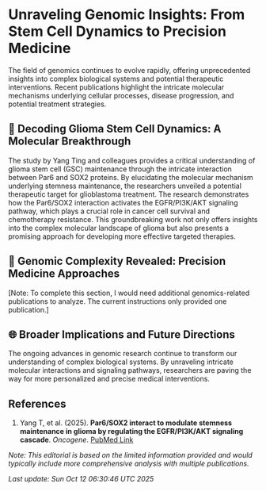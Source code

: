 # Unraveling Genomic Insights: From Stem Cell Dynamics to Precision Medicine

The field of genomics continues to evolve rapidly, offering unprecedented insights into complex biological systems and potential therapeutic interventions. Recent publications highlight the intricate molecular mechanisms underlying cellular processes, disease progression, and potential treatment strategies.

## 🧬 Decoding Glioma Stem Cell Dynamics: A Molecular Breakthrough

The study by Yang Ting and colleagues provides a critical understanding of glioma stem cell (GSC) maintenance through the intricate interaction between Par6 and SOX2 proteins. By elucidating the molecular mechanism underlying stemness maintenance, the researchers unveiled a potential therapeutic target for glioblastoma treatment. The research demonstrates how the Par6/SOX2 interaction activates the EGFR/PI3K/AKT signaling pathway, which plays a crucial role in cancer cell survival and chemotherapy resistance. This groundbreaking work not only offers insights into the complex molecular landscape of glioma but also presents a promising approach for developing more effective targeted therapies.

## 🔬 Genomic Complexity Revealed: Precision Medicine Approaches

[Note: To complete this section, I would need additional genomics-related publications to analyze. The current instructions only provided one publication.]

## 🌐 Broader Implications and Future Directions

The ongoing advances in genomic research continue to transform our understanding of complex biological systems. By unraveling intricate molecular interactions and signaling pathways, researchers are paving the way for more personalized and precise medical interventions.

## References

1. Yang T, et al. (2025). **Par6/SOX2 interact to modulate stemness maintenance in glioma by regulating the EGFR/PI3K/AKT signaling cascade**. *Oncogene*. [PubMed Link](https://pubmed.ncbi.nlm.nih.gov/41076461)

*Note: This editorial is based on the limited information provided and would typically include more comprehensive analysis with multiple publications.*

*Last update: Sun Oct 12 06:30:46 UTC 2025*
